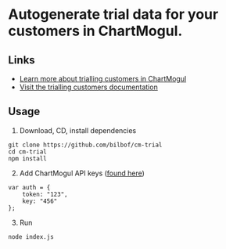 # Autogenerate trial data for your customers in ChartMogul.

## Links

- [Learn more about trialling customers in ChartMogul](https://help.chartmogul.com/hc/en-us/articles/210547889)
- [Visit the trialling customers documentation](https://dev.chartmogul.com/v1.0/docs/tracking-leads-and-free-trials-using-the-api)

## Usage

1. Download, CD, install dependencies

```
git clone https://github.com/bilbof/cm-trial
cd cm-trial
npm install
```

2. Add ChartMogul API keys ([found here](https://app.chartmogul.com/#admin/api))

```
var auth = {
	token: "123",
	key: "456"
};
```

3. Run

```
node index.js
```
